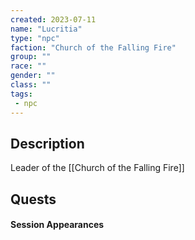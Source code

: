 ```yaml
---
created: 2023-07-11
name: "Lucritia"
type: "npc"
faction: "Church of the Falling Fire"
group: ""
race: ""
gender: ""
class: ""
tags:
 - npc
---
```

## Description

Leader of the [[Church of the Falling Fire]]

## Quests
<!-- QueryToSerialize: TASK FROM "TTRPG/Drakkenheim/Quests" WHERE !completed AND contains(outlinks, [[Lucritia]]) -->

#### Session Appearances
<!-- QueryToSerialize: LIST FROM [[Lucritia]] WHERE file.folder = "TTRPG/Drakkenheim/Sessions" -->
<!-- SerializedQuery: LIST FROM [[Lucritia]] WHERE file.folder = "TTRPG/Drakken[[Drakkenheim/Sessions/Session 004|Session 004]]n 004.md|Session 004]]
- [[Session 016]]
- [[Session 024]]
- [[Session 030]]
- [[Session 031]]
- [[Session 045]]
<!-- SerializedQuery END -->



